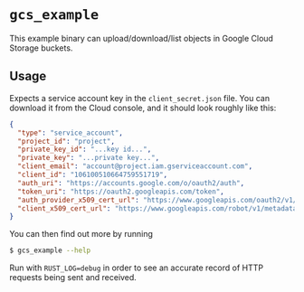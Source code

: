 # `gcs_example`

This example binary can upload/download/list objects in Google Cloud Storage
buckets.

## Usage

Expects a service account key in the
`client_secret.json` file. You can download it from the Cloud console, and it
should look roughly like this:

```json
{
  "type": "service_account",
  "project_id": "project",
  "private_key_id": "...key id...",
  "private_key": "...private key...",
  "client_email": "account@project.iam.gserviceaccount.com",
  "client_id": "106100510664759551719",
  "auth_uri": "https://accounts.google.com/o/oauth2/auth",
  "token_uri": "https://oauth2.googleapis.com/token",
  "auth_provider_x509_cert_url": "https://www.googleapis.com/oauth2/v1/certs",
  "client_x509_cert_url": "https://www.googleapis.com/robot/v1/metadata/x509/account@project.iam.gserviceaccount.com"
}
```

You can then find out more by running

```bash
$ gcs_example --help
```

Run with `RUST_LOG=debug` in order to see an accurate record of HTTP requests
being sent and received.

